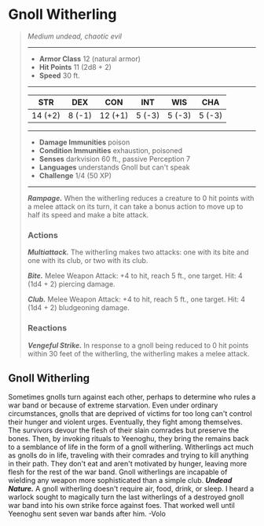 # Gnoll Witherling
>*Medium undead, chaotic evil*
>___
>- **Armor Class** 12 (natural armor)
>- **Hit Points** 11 (2d8 + 2)
>- **Speed** 30 ft.
>___
>|STR|DEX|CON|INT|WIS|CHA|
>|:---:|:---:|:---:|:---:|:---:|:---:|
>|14 (+2)|8 (-1)|12 (+1)|5 (-3)|5 (-3)|5 (-3)|
>___
>- **Damage Immunities** poison
>- **Condition Immunities** exhaustion, poisoned
>- **Senses** darkvision 60 ft., passive Perception 7
>- **Languages** understands Gnoll but can't speak
>- **Challenge** 1/4 (50 XP)
>___
>***Rampage.*** When the witherling reduces a creature to 0 hit points with a melee attack on its turn, it can take a bonus action to move up to half its speed and make a bite attack.  
>
>### Actions
>***Multiattack.*** The witherling makes two attacks: one with its bite and one with its club, or two with its club.  
>
>***Bite.*** Melee Weapon Attack: +4 to hit, reach 5 ft., one target. Hit: 4 (1d4 + 2) piercing damage.  
>
>***Club.*** Melee Weapon Attack: +4 to hit, reach 5 ft., one target. Hit: 4 (1d4 + 2) bludgeoning damage.  
>
>### Reactions
>***Vengeful Strike.*** In response to a gnoll being reduced to 0 hit points within 30 feet of the witherling, the witherling makes a melee attack.
## Gnoll Witherling
Sometimes gnolls turn against each other, perhaps to determine who rules a war band or because of extreme starvation. Even under ordinary circumstances, gnolls that are deprived of victims for too long can't control their hunger and violent urges. Eventually, they fight among themselves.
The survivors devour the flesh of their slain comrades but preserve the bones. Then, by invoking rituals to Yeenoghu, they bring the remains back to a semblance of life in the form of a gnoll witherling.
Witherlings act much as gnolls do in life, traveling with their comrades and trying to kill anything in their path. They don't eat and aren't motivated by hunger, leaving more flesh for the rest of the war band. Gnoll witherlings are incapable of wielding any weapon more sophisticated than a simple club.
***Undead Nature.***  A gnoll witherling doesn't require air, food, drink, or sleep.
I heard a warlock sought to magically turn the last witherlings of a destroyed gnoll war band into his own strike force against foes. That worked well until Yeenoghu sent seven war bands after him.
-Volo